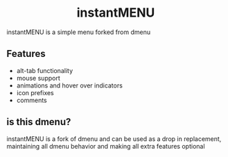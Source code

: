 <div align="center">
    <h1>instantMENU</h1>
</div>

instantMENU is a simple menu forked from dmenu

## Features
- alt-tab functionality
- mouse support
- animations and hover over indicators
- icon prefixes
- comments


## is this dmenu?

instantMENU is a fork of dmenu and can be used as a drop in replacement, maintaining all dmenu behavior and making all extra features optional

